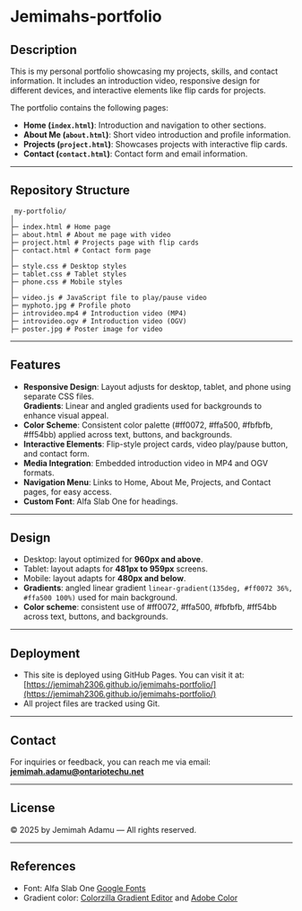 # Jemimahs-portfolio

## Description 
This is my personal portfolio showcasing my projects, skills, and contact information.
It includes an introduction video, responsive design for different devices, and interactive elements like flip cards for projects.

The portfolio contains the following pages:
- **Home (`index.html`)**: Introduction and navigation to other sections.
- **About Me (`about.html`)**: Short video introduction and profile information.
- **Projects (`project.html`)**: Showcases projects with interactive flip cards.
- **Contact (`contact.html`)**: Contact form and email information.

---

## Repository Structure

```
 my-portfolio/
│
├─ index.html # Home page
├─ about.html # About me page with video
├─ project.html # Projects page with flip cards
├─ contact.html # Contact form page
│
├─ style.css # Desktop styles
├─ tablet.css # Tablet styles
├─ phone.css # Mobile styles
│
├─ video.js # JavaScript file to play/pause video
├─ myphoto.jpg # Profile photo
├─ introvideo.mp4 # Introduction video (MP4)
├─ introvideo.ogv # Introduction video (OGV)
├─ poster.jpg # Poster image for video
```

---

## Features
- **Responsive Design**: Layout adjusts for desktop, tablet, and phone using separate CSS files.  
**Gradients**: Linear and angled gradients used for backgrounds to enhance visual appeal.  
- **Color Scheme**: Consistent color palette (#ff0072, #ffa500, #fbfbfb, #ff54bb) applied across text, buttons, and backgrounds.  
- **Interactive Elements**: Flip-style project cards, video play/pause button, and contact form.  
- **Media Integration**: Embedded introduction video in MP4 and OGV formats.  
- **Navigation Menu**: Links to Home, About Me, Projects, and Contact pages, for easy access.
- **Custom Font**: Alfa Slab One for headings.

---

## Design
- Desktop: layout optimized for **960px and above**.
- Tablet: layout adapts for **481px to 959px** screens.
- Mobile: layout adapts for **480px and below**.
- **Gradients**: angled linear gradient `linear-gradient(135deg, #ff0072 36%, #ffa500 100%)` used for main background.  
- **Color scheme**: consistent use of #ff0072, #ffa500, #fbfbfb, #ff54bb across text, buttons, and backgrounds.

---

## Deployment

- This site is deployed using GitHub Pages. You can visit it at: [https://jemimah2306.github.io/jemimahs-portfolio/](https://jemimah2306.github.io/jemimahs-portfolio/)  
- All project files are tracked using Git.

---

## Contact
For inquiries or feedback, you can reach me via email:  
**jemimah.adamu@ontariotechu.net**

---

## License
© 2025 by Jemimah Adamu — All rights reserved. 

---

## References
- Font: Alfa Slab One [Google Fonts](https://fonts.google.com/specimen/Alfa+Slab+One)  
- Gradient color: [Colorzilla Gradient Editor](https://www.colorzilla.com/gradient-editor/) and [Adobe Color](https://color.adobe.com/create/color-wheel)
